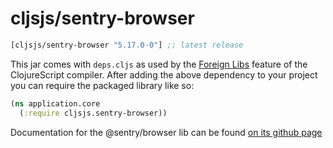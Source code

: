 # cljsjs/sentry-browser

[](dependency)
```clojure
[cljsjs/sentry-browser "5.17.0-0"] ;; latest release
```
[](/dependency)

This jar comes with `deps.cljs` as used by the [Foreign Libs][flibs] feature
of the ClojureScript compiler. After adding the above dependency to your project
you can require the packaged library like so:

```clojure
(ns application.core
  (:require cljsjs.sentry-browser))
```

Documentation for the @sentry/browser lib can be found [on its github page](https://github.com/getsentry/sentry-javascript)

[flibs]: https://clojurescript.org/reference/packaging-foreign-deps
